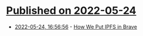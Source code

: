 # [Published on 2022-05-24](index.md)

* [2022-05-24, 16:56:56](https://news.ycombinator.com/item?id=31494585) - [How We Put IPFS in Brave](https://blog.ipfs.io/2021-01-21-how-we-put-ipfs-in-brave/)
